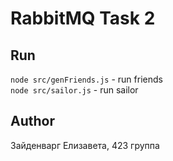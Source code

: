 # RabbitMQ Task 2

## Run

`node src/genFriends.js` - run friends     
`node src/sailor.js` - run sailor      

## Author

Зайденварг Елизавета, 423 группа   